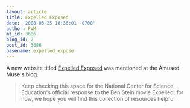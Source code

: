 ```yaml
---
layout: article
title: Expelled Exposed
date: '2008-03-25 18:36:01 -0700'
author: PvM
mt_id: 3686
blog_id: 2
post_id: 3686
basename: expelled_expose
---
```

A new website titled [Expelled Exposed](http://www.expelledexposed.com/) was mentioned at the Amused Muse's blog.

> Keep checking this space for the National Center for Science Education's official response to the Ben Stein movie Expelled; for now, we hope you will find this collection of resources helpful
